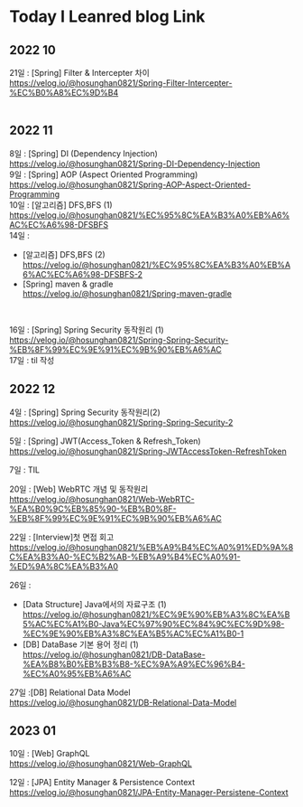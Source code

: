 # Today I Leanred blog Link 


## **2022 10**

21일 : [Spring] Filter & Intercepter 차이 <br>
https://velog.io/@hosunghan0821/Spring-Filter-Intercepter-%EC%B0%A8%EC%9D%B4
<br><br>

## **2022 11**

8일 : [Spring] DI (Dependency Injection)<br>
https://velog.io/@hosunghan0821/Spring-DI-Dependency-Injection
<br>
9일 : [Spring] AOP (Aspect Oriented Programming)<br>
https://velog.io/@hosunghan0821/Spring-AOP-Aspect-Oriented-Programming
<br>
10일 : [알고리즘] DFS,BFS (1)<br>
https://velog.io/@hosunghan0821/%EC%95%8C%EA%B3%A0%EB%A6%AC%EC%A6%98-DFSBFS
<br>
14일 : 
- [알고리즘] DFS,BFS (2)<br>
https://velog.io/@hosunghan0821/%EC%95%8C%EA%B3%A0%EB%A6%AC%EC%A6%98-DFSBFS-2<br>
- [Spring] maven & gradle<br> 
https://velog.io/@hosunghan0821/Spring-maven-gradle
<br>

16일 : [Spring] Spring Security 동작원리 (1) <br>
https://velog.io/@hosunghan0821/Spring-Spring-Security-%EB%8F%99%EC%9E%91%EC%9B%90%EB%A6%AC<br>
17일 : til 작성 <br>

## **2022 12**

4일 : [Spring] Spring Security 동작원리(2)<br>
https://velog.io/@hosunghan0821/Spring-Spring-Security-2<br>

5일 : [Spring] JWT(Access_Token & Refresh_Token)<br>
https://velog.io/@hosunghan0821/Spring-JWTAccessToken-RefreshToken<br>

7일 : TIL

20일 : [Web] WebRTC 개념 및 동작원리
https://velog.io/@hosunghan0821/Web-WebRTC-%EA%B0%9C%EB%85%90-%EB%B0%8F-%EB%8F%99%EC%9E%91%EC%9B%90%EB%A6%AC

22일 : [Interview]첫 면접 회고<br>
https://velog.io/@hosunghan0821/%EB%A9%B4%EC%A0%91%ED%9A%8C%EA%B3%A0-%EC%B2%AB-%EB%A9%B4%EC%A0%91-%ED%9A%8C%EA%B3%A0

26일 : 
- [Data Structure] Java에서의 자료구조 (1) <br>
https://velog.io/@hosunghan0821/%EC%9E%90%EB%A3%8C%EA%B5%AC%EC%A1%B0-Java%EC%97%90%EC%84%9C%EC%9D%98-%EC%9E%90%EB%A3%8C%EA%B5%AC%EC%A1%B0-1
- [DB] DataBase 기본 용어 정리 (1) <br>
https://velog.io/@hosunghan0821/DB-DataBase-%EA%B8%B0%EB%B3%B8-%EC%9A%A9%EC%96%B4-%EC%A0%95%EB%A6%AC

27일 :[DB] Relational Data Model<BR>
https://velog.io/@hosunghan0821/DB-Relational-Data-Model

## **2023 01**

10일 : [Web] GraphQL<BR>
https://velog.io/@hosunghan0821/Web-GraphQL

12일 : [JPA] Entity Manager & Persistence Context<BR>
https://velog.io/@hosunghan0821/JPA-Entity-Manager-Persistene-Context
